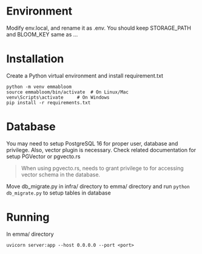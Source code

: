 # Environment
Modify env.local, and rename it as .env. You should keep STORAGE_PATH and BLOOM_KEY same as ...

# Installation
Create a Python virtual environment and install requirement.txt
```
python -m venv emmabloom
source emmabloom/bin/activate  # On Linux/Mac
venv\Scripts\activate     # On Windows
pip install -r requirements.txt
```

# Database
You may need to setup PostgreSQL 16 for proper user, database and privilege. Also, vector plugin is necessary. Check related documentation for setup PGVector or pgvecto.rs
> When using pgvecto.rs, needs to grant privilege to <user> for accessing vector schema in the database.

Move db_migrate.py in infra/ directory to emma/ directory and run `python db_migrate.py` to setup tables in database

# Running
In emma/ directory
```
uvicorn server:app --host 0.0.0.0 --port <port>
```